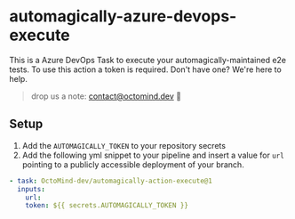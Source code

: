 # automagically-azure-devops-execute

This is a Azure DevOps Task to execute your automagically-maintained e2e tests.
To use this action a token is required. Don't have one? We're here to help.

> drop us a note: contact@octomind.dev 🐙

## Setup

1. Add the `AUTOMAGICALLY_TOKEN` to your repository secrets
2. Add the following yml snippet to your pipeline and insert a value for `url` pointing to a publicly accessible deployment of your branch.
```yml
- task: OctoMind-dev/automagically-action-execute@1
  inputs:
    url: 
    token: ${{ secrets.AUTOMAGICALLY_TOKEN }}
```
